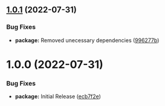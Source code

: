 ## [1.0.1](https://github.com/Luis-Domenech/lfd-utils/compare/v1.0.0...v1.0.1) (2022-07-31)


### Bug Fixes

* **package:** Removed unecessary dependencies ([996277b](https://github.com/Luis-Domenech/lfd-utils/commit/996277b4079437f3d5a5618df9384322a3e1883f))

# 1.0.0 (2022-07-31)


### Bug Fixes

* **package:** Initial Release ([ecb7f2e](https://github.com/Luis-Domenech/lfd-utils/commit/ecb7f2e9dbc9d6895d9324797b53b740b29786cf))
